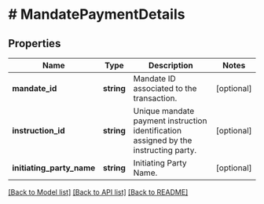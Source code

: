 # # MandatePaymentDetails

## Properties

Name | Type | Description | Notes
------------ | ------------- | ------------- | -------------
**mandate_id** | **string** | Mandate ID associated to the transaction. | [optional]
**instruction_id** | **string** | Unique mandate payment instruction identification assigned by the instructing party. | [optional]
**initiating_party_name** | **string** | Initiating Party Name. | [optional]

[[Back to Model list]](../../README.md#models) [[Back to API list]](../../README.md#endpoints) [[Back to README]](../../README.md)
